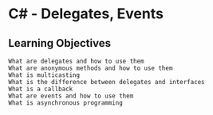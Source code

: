 # C# - Delegates, Events

## Learning Objectives

    What are delegates and how to use them
    What are anonymous methods and how to use them
    What is multicasting
    What is the difference between delegates and interfaces
    What is a callback
    What are events and how to use them
    What is asynchronous programming
